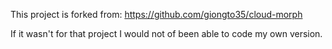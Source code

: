 This project is forked from: <https://github.com/giongto35/cloud-morph>

If it wasn't for that project I would not of been able to code my own version.

